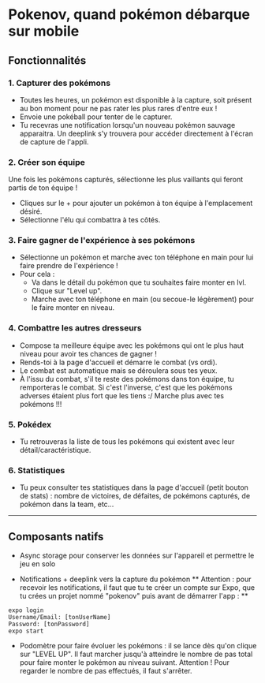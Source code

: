 # Pokenov, quand pokémon débarque sur mobile


## Fonctionnalités

### 1. Capturer des pokémons
* Toutes les heures, un pokémon est disponible à la capture, soit présent au bon moment pour ne pas rater les plus rares d'entre eux !
* Envoie une pokéball pour tenter de le capturer.
* Tu recevras une notification lorsqu'un nouveau pokémon sauvage apparaitra. Un deeplink s'y trouvera pour accéder directement à l'écran de capture de l'appli.


### 2. Créer son équipe
Une fois les pokémons capturés, sélectionne les plus vaillants qui feront partis de ton équipe !
* Cliques sur le + pour ajouter un pokémon à ton équipe à l'emplacement désiré.
* Sélectionne l'élu qui combattra à tes côtés.


### 3. Faire gagner de l'expérience à ses pokémons
* Sélectionne un pokémon et marche avec ton téléphone en main pour lui faire prendre de l'expérience !
* Pour cela :
  * Va dans le détail du pokémon que tu souhaites faire monter en lvl.
  * Clique sur "Level up".
  * Marche avec ton téléphone en main (ou secoue-le légèrement) pour le faire monter en niveau.


### 4. Combattre les autres dresseurs
* Compose ta meilleure équipe avec les pokémons qui ont le plus haut niveau pour avoir tes chances de gagner !
* Rends-toi à la page d'accueil et démarre le combat (vs ordi). 
* Le combat est automatique mais se déroulera sous tes yeux. 
* À l'issu du combat, s'il te reste des pokémons dans ton équipe, tu remporteras le combat. Si c'est l'inverse, c'est que les pokémons adverses étaient plus fort que les tiens :/ Marche plus avec tes pokémons !!!


### 5. Pokédex
* Tu retrouveras la liste de tous les pokémons qui existent avec leur détail/caractéristique.


### 6. Statistiques
* Tu peux consulter tes statistiques dans la page d'accueil (petit bouton de stats) : nombre de victoires, de défaites, de pokémons capturés, de pokémon dans la team, etc...


-------------------------------------------


## Composants natifs
* Async storage pour conserver les données sur l'appareil et permettre le jeu en solo

* Notifications + deeplink vers la capture du pokémon
** Attention : pour recevoir les notifications, il faut que tu te créer un compte sur Expo, que tu crées un projet nommé "pokenov" puis avant de démarrer l'app : **
```
expo login
Username/Email: [tonUserName]
Password: [tonPassword]
expo start
```

* Podomètre pour faire évoluer les pokémons : il se lance dès qu'on clique sur "LEVEL UP". Il faut marcher jusqu'à atteindre le nombre de pas total pour faire monter le pokémon au niveau suivant. Attention ! Pour regarder le nombre de pas effectués, il faut s'arrêter.
